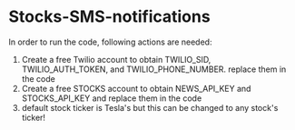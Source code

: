 # Stocks-SMS-notifications

In order to run the code, following actions are needed: 
1. Create a free Twilio account to obtain TWILIO_SID, TWILIO_AUTH_TOKEN, and TWILIO_PHONE_NUMBER. replace them in the code 
2. Create a free STOCKS account to obtain NEWS_API_KEY and STOCKS_API_KEY and replace them in the code
3. default stock ticker is Tesla's but this can be changed to any stock's ticker! 
